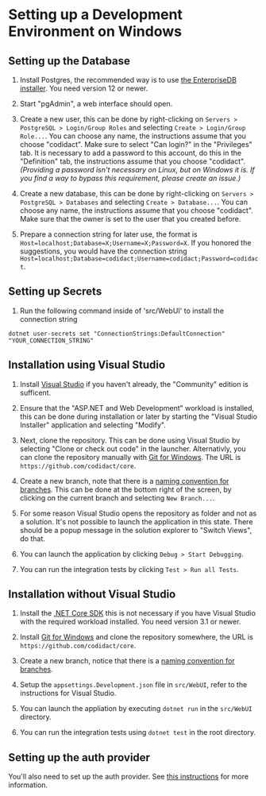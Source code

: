 # Setting up a Development Environment on Windows

## Setting up the Database

 1. Install Postgres, the recommended way is to use [the EnterpriseDB installer][5]. You need version
    12 or newer.

 2. Start "pgAdmin", a web interface should open.

 3. Create a new user, this can be done by right-clicking on `Servers > PostgreSQL > Login/Group Roles`
    and selecting `Create > Login/Group Role...`. You can choose any name, the instructions assume that
    you choose "codidact". Make sure to select "Can login?" in the "Privileges" tab. It is necessary to
    add a password to this account, do this in the "Definition" tab, the instructions assume that you choose
    "codidact". *(Providing a password isn't necessary on Linux, but on Windows it is.
    If you find a way to bypass this requirement, please create an issue.)*

 4. Create a new database, this can be done by right-clicking on `Servers > PostgreSQL > Databases` and
    selecting `Create > Database...`. You can choose any name, the instructions assume that you choose
    "codidact". Make sure that the owner is set to the user that you created before.

 5. Prepare a connection string for later use, the format is `Host=localhost;Database=X;Username=X;Password=X`.
    If you honored the suggestions, you would have the connection string
    `Host=localhost;Database=codidact;Username=codidact;Password=codidact`.

## Setting up Secrets

 1. Run the following command inside of 'src/WebUI' to install the connection string

  ```
  dotnet user-secrets set "ConnectionStrings:DefaultConnection" "YOUR_CONNECTION_STRING"
  ```


## Installation using Visual Studio

 1. Install [Visual Studio][1] if you haven't already, the "Community" edition is sufficent.

 2. Ensure that the "ASP.NET and Web Development" workload is installed, this can be done during
    installation or later by starting the "Visual Studio Installer" application and selecting
    "Modify".

 3. Next, clone the repository. This can be done using Visual Studio by selecting "Clone or check out code"
    in the launcher. Alternativly, you can clone the repository manually with [Git for Windows][3]. The
    URL is `https://github.com/codidact/core`.

 4. Create a new branch, note that there is a [naming convention for branches][4]. This can be done at the bottom right of
    the screen, by clicking on the current branch and selecting `New Branch...`.

 5. For some reason Visual Studio opens the repository as folder and not as a solution. It's not possible
    to launch the application in this state. There should be a popup message in the solution explorer
    to "Switch Views", do that.

 6. You can launch the application by clicking `Debug > Start Debugging`.

 7. You can run the integration tests by clicking `Test > Run all Tests`.

## Installation without Visual Studio

 1. Install the [.NET Core SDK][2] this is not necessary if you have Visual Studio with the
    required workload installed. You need version 3.1 or newer.

 2. Install [Git for Windows][3] and clone the repository somewhere, the URL is `https://github.com/codidact/core`.

 3. Create a new branch, notice that there is a [naming convention for branches][4].

 4. Setup the `appsettings.Development.json` file in `src/WebUI`, refer to the instructions for Visual Studio.

 5. You can launch the appliation by executing `dotnet run` in the `src/WebUI` directory.

 6. You can run the integration tests using `dotnet test` in the root directory.
 
  
 ## Setting up the auth provider
 
 You'll also need to set up the auth provider. See [this instructions](https://github.com/codidact/authentication/blob/develop/docs/development.md) for more information.

  [1]: https://visualstudio.microsoft.com/downloads/
  [2]: https://dotnet.microsoft.com/download
  [3]: https://git-scm.com/download/win
  [4]: https://github.com/codidact/core/blob/develop/CONTRIBUTING.md#whats-the-workflow
  [5]: https://www.enterprisedb.com/downloads/postgres-postgresql-downloads
